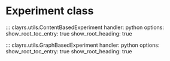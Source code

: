 # Experiment class

::: clayrs.utils.ContentBasedExperiment
    handler: python
    options:
        show_root_toc_entry: true
        show_root_heading: true

::: clayrs.utils.GraphBasedExperiment
    handler: python
    options:
        show_root_toc_entry: true
        show_root_heading: true
